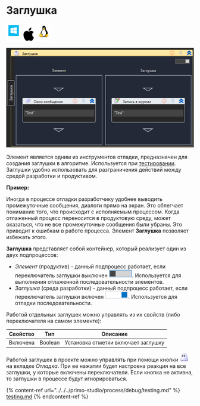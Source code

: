 # Заглушка

![](<../../../.gitbook/assets/image (100) (1) (1) (1) (1) (1) (1) (10) (164).png>)

![](<../../../.gitbook/assets/image (747).png>)

Элемент является одним из инструментов отладки, предназначен для создания заглушки в алгоритме. Используется при [тестировании](https://docs.primo-rpa.ru/primo-rpa/primo-studio/process/debug/testing). Заглушки удобно использовать для разграничения действий между средой разработки и продуктивом.

**Пример:**

Иногда в процессе отладки разработчику удобнее выводить промежуточные сообщения, диалоги прямо на экран. Это облегчает понимание того, что происходит с исполняемым процессом. Когда отлаженный процесс переносится в продуктовую среду, может оказаться, что не все промежуточные сообщения были убраны. Это приводит к ошибкам в работе процесса. Элемент **Заглушка** позволяет избежать этого. 

**Заглушка** представляет собой контейнер, который реализует один из двух подпроцессов:
* *Элемент* (продуктив) - данный подпроцесс работает, если переключатель заглушки выключен ![](<../../../.gitbook/assets/Заглушка выкл.png>). Используется для выполнения отлаженной последовательности элементов.
* *Заглушка* (среда разработки) - данный подпроцесс работает, если переключатель заглушки включен ![](<../../../.gitbook/assets/Заглушка, переключатель.png>). Используется для отладки последовательности.
 
Работой отдельных заглушек можно управлять из их свойств (либо переключателя на самом элементе): 

| Свойство | Тип     | Описание          |
| -------- | ------- | ----------------- |
| Включена | Boolean | Установка отметки включает заглушку |

Работой заглушек в проекте можно управлять при помощи кнопки <img src="../../../.gitbook/assets/WFMock.png" alt="" data-size="line"> на вкладке *Отладка*. При ее нажатии 
будет настроена реакция на все заглушки, у которые включены переключатели. Если кнопка не активна, то заглушки в процессе будут игнорироваться.

{% content-ref url="../../../primo-studio/process/debug/testing.md" %}
[testing.md](../../../primo-studio/process/debug/testing.md)
{% endcontent-ref %}

